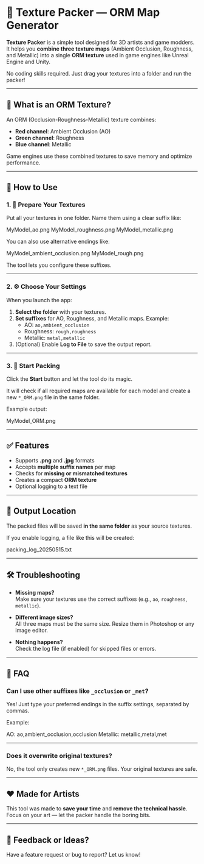 # 🧃 Texture Packer — ORM Map Generator

**Texture Packer** is a simple tool designed for 3D artists and game modders. It helps you **combine three texture maps** (Ambient Occlusion, Roughness, and Metallic) into a single **ORM texture** used in game engines like Unreal Engine and Unity.

No coding skills required. Just drag your textures into a folder and run the packer!

---

## 🧩 What is an ORM Texture?

An ORM (Occlusion-Roughness-Metallic) texture combines:

- **Red channel**: Ambient Occlusion (AO)
- **Green channel**: Roughness
- **Blue channel**: Metallic

Game engines use these combined textures to save memory and optimize performance.

---

## 🎨 How to Use

### 1. 💾 Prepare Your Textures

Put all your textures in one folder. Name them using a clear suffix like:

MyModel_ao.png
MyModel_roughness.png
MyModel_metallic.png


You can also use alternative endings like:

MyModel_ambient_occlusion.png
MyModel_rough.png


The tool lets you configure these suffixes.

---

### 2. ⚙️ Choose Your Settings

When you launch the app:

1. **Select the folder** with your textures.
2. **Set suffixes** for AO, Roughness, and Metallic maps. Example:
   - AO: `ao,ambient_occlusion`
   - Roughness: `rough,roughness`
   - Metallic: `metal,metallic`
3. (Optional) Enable **Log to File** to save the output report.

---

### 3. 🚀 Start Packing

Click the **Start** button and let the tool do its magic.

It will check if all required maps are available for each model and create a new `*_ORM.png` file in the same folder.

Example output:

MyModel_ORM.png


---

## ✅ Features

- Supports **.png** and **.jpg** formats
- Accepts **multiple suffix names** per map
- Checks for **missing or mismatched textures**
- Creates a compact **ORM texture**
- Optional logging to a text file

---

## 📁 Output Location

The packed files will be saved **in the same folder** as your source textures.

If you enable logging, a file like this will be created:

packing_log_20250515.txt


---

## 🛠 Troubleshooting

- **Missing maps?**  
  Make sure your textures use the correct suffixes (e.g., `ao`, `roughness`, `metallic`).

- **Different image sizes?**  
  All three maps must be the same size. Resize them in Photoshop or any image editor.

- **Nothing happens?**  
  Check the log file (if enabled) for skipped files or errors.

---

## 🙋 FAQ

### Can I use other suffixes like `_occlusion` or `_met`?
Yes! Just type your preferred endings in the suffix settings, separated by commas.

Example:

AO: ao,ambient_occlusion,occlusion
Metallic: metallic,metal,met


---

### Does it overwrite original textures?
No, the tool only creates new `*_ORM.png` files. Your original textures are safe.

---

## ❤️ Made for Artists

This tool was made to **save your time** and **remove the technical hassle**. Focus on your art — let the packer handle the boring bits.

---

## 📩 Feedback or Ideas?

Have a feature request or bug to report? Let us know!







